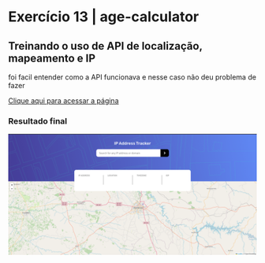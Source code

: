 # Exercício 13 | age-calculator

## Treinando o uso de API de localização, mapeamento e IP

foi facil entender como a API funcionava e nesse caso não deu problema de fazer

<a href="https://lucasramosfs.github.io/projeto-13-ip-address-tracker/ "> Clique aqui para acessar a página</a>

### Resultado final

<img src="./src/images/final.png" alt="imagem de resultado final do exercício">

